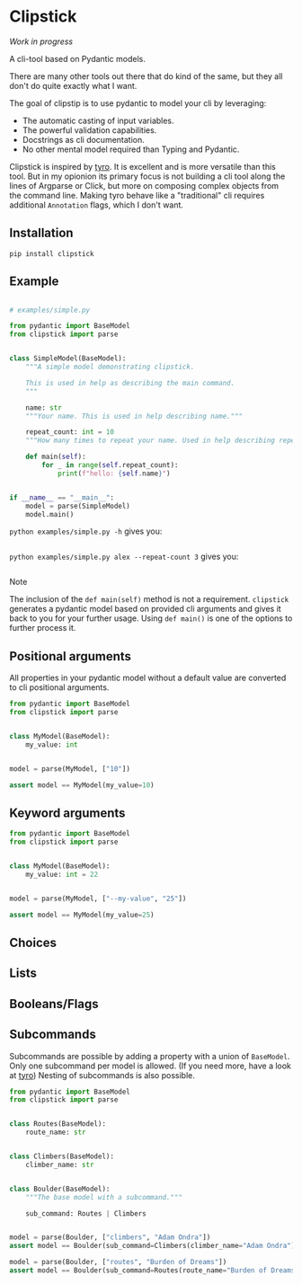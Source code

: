# Clipstick

*Work in progress*

A cli-tool based on Pydantic models.

There are many other tools out there that do kind of the same, 
but they all don't do quite exactly what I want.

The goal of clipstip is to use pydantic to model your cli by leveraging:

- The automatic casting of input variables.
- The powerful validation capabilities.
- Docstrings as cli documentation.
- No other mental model required than Typing and Pydantic.

Clipstick is inspired by [tyro](https://brentyi.github.io/tyro/). It is excellent and is more versatile than this tool. But in my opionion its primary focus is not building a cli tool along the lines of Argparse or Click, but more on composing complex objects from the command line. Making tyro behave like a "traditional" cli requires additional `Annotation` flags, which I don't want.


## Installation

`pip install clipstick`


## Example

<!-- [[[cog
import cog
contents = open("examples/simple.py").read() 

cog.outl("```python")
cog.outl("")
cog.out(contents)
cog.outl("```")
]]]> -->
```python

# examples/simple.py

from pydantic import BaseModel
from clipstick import parse


class SimpleModel(BaseModel):
    """A simple model demonstrating clipstick.

    This is used in help as describing the main command.
    """

    name: str
    """Your name. This is used in help describing name."""

    repeat_count: int = 10
    """How many times to repeat your name. Used in help describing repeat_count."""

    def main(self):
        for _ in range(self.repeat_count):
            print(f"hello: {self.name}")


if __name__ == "__main__":
    model = parse(SimpleModel)
    model.main()
```
<!-- [[[end]]] -->


`python examples/simple.py -h` gives you:
<!-- [[[cog
import cog
import subprocess

result = subprocess.run(['python','examples/simple.py','-h'], check=True, stdout=subprocess.PIPE)
cog.outl("```")
cog.out(result.stdout.decode('utf-8'))
cog.outl("```")
]]]> -->
```
```
<!-- [[[end]]] -->

`python examples/simple.py alex --repeat-count 3` gives you:
<!-- [[[cog
import cog
import subprocess

result = subprocess.run(['python','examples/simple.py','alex','--repeat-count','3'],capture_output=True)
cog.outl("```")
cog.out(result.stdout.decode('utf-8'))
cog.outl("```")
]]]> -->
```
```
<!-- [[[end]]] -->

> [!NOTE]
> The inclusion of the `def main(self)` method is not a requirement. `clipstick` generates a pydantic model based on provided cli arguments and gives it back to you for your further usage. Using `def main()` is one of the options to further process it.


## Positional arguments

All properties in your pydantic model without a default value
are converted to cli positional arguments.


<!-- [[[cog
import cog
file="docs/source/positional_arg.py"

contents = open(file).read() 

cog.outl("```python")
cog.outl(contents)
cog.outl("```")
]]]> -->
```python
from pydantic import BaseModel
from clipstick import parse


class MyModel(BaseModel):
    my_value: int


model = parse(MyModel, ["10"])

assert model == MyModel(my_value=10)

```
<!-- [[[end]]] -->


## Keyword arguments

<!-- [[[cog
import cog
file="docs/source/keyword_arg.py"

contents = open(file).read() 

cog.outl("```python")
cog.outl(contents)
cog.outl("```")
]]]> -->
```python
from pydantic import BaseModel
from clipstick import parse


class MyModel(BaseModel):
    my_value: int = 22


model = parse(MyModel, ["--my-value", "25"])

assert model == MyModel(my_value=25)

```
<!-- [[[end]]] -->

## Choices

## Lists

## Booleans/Flags

## Subcommands

Subcommands are possible by adding a property with a union of `BaseModel`.
Only one subcommand per model is allowed. (If you need more, have a look at [tyro](https://brentyi.github.io/tyro/))
Nesting of subcommands is also possible.

<!-- [[[cog
import cog
file="docs/source/subcommand_arg.py"

contents = open(file).read() 

cog.outl("```python")
cog.outl(contents)
cog.outl("```")
]]]> -->
```python
from pydantic import BaseModel
from clipstick import parse


class Routes(BaseModel):
    route_name: str


class Climbers(BaseModel):
    climber_name: str


class Boulder(BaseModel):
    """The base model with a subcommand."""

    sub_command: Routes | Climbers


model = parse(Boulder, ["climbers", "Adam Ondra"])
assert model == Boulder(sub_command=Climbers(climber_name="Adam Ondra"))

model = parse(Boulder, ["routes", "Burden of Dreams"])
assert model == Boulder(sub_command=Routes(route_name="Burden of Dreams"))

```
<!-- [[[end]]] -->
